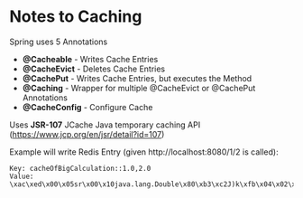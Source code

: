 Notes to Caching
===

Spring uses 5 Annotations

 * **@Cacheable** - Writes Cache Entries
 * **@CacheEvict** - Deletes Cache Entries
 * **@CachePut** - Writes Cache Entries, but executes the Method
 * **@Caching** - Wrapper for multiple @CacheEvict or @CachePut Annotations
 * **@CacheConfig** - Configure Cache

Uses **JSR-107** JCache Java temporary caching API (https://www.jcp.org/en/jsr/detail?id=107)

Example will write Redis Entry (given http://localhost:8080/1/2 is called):

    Key: cacheOfBigCalculation::1.0,2.0
    Value: \xac\xed\x00\x05sr\x00\x10java.lang.Double\x80\xb3\xc2J)k\xfb\x04\x02\x00\x01D\x00\x05valuexr\x00\x10java.lang.Number\x86\xac\x95\x1d\x0b\x94\xe0\x8b\x02\x00\x00xp@\x00\x00\x00\x00\x00\x00\x00